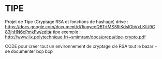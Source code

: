 # TIPE
Projet de Tipe (Cryptage RSA et fonctions de hashage)
drive : https://docs.google.com/document/d/1iupyeeQBTrtMS8RiKdslObVxLKIU9C83jhHN6cPmkFw/edit#
tipe exemple : http://www.lix.polytechnique.fr/~smimram/docs/prepa/tipe-crypto.pdf

CODE pour créer tout un environnement de cryptage clé RSA tout le bazar + se documenter bcp bcp 
